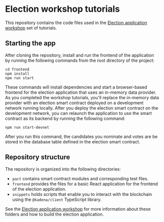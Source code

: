 # Election workshop tutorials

This repository contains the code files used in the
[Election application workshop](https://docs.kadena.io/build/election) set of tutorials.

## Starting the app

After cloning the repository, install and run the frontend of the application by running the following commands from the root directory of the project:

```
cd frontend
npm install
npm run start
```

These commands will install dependencies and start a browser-based frontend for the election application that uses an in-memory data provider. 
As you completed the workshop tutorials, you'll replace the in-memory data provider with an election smart contract deployed on a development network running locally.
After you deploy the election smart contract on the development network, you can relaunch the application to use the smart contract as its backend by running the following command:

```
npm run start-devnet
```

After you run this command, the candidates you nominate and votes are be stored in the database table defined in the election smart contract.

## Repository structure

The repository is organized into the following directories:

- `pact` contains smart contract modules and corresponding test files.
- `frontend` provides the files for a basic React application for the frontend of the election application.
- `snippets` holds scripts that enable you to interact with the blockchain using the `@kadena/client` TypeScript library.

See the [Election application workshop](https://docs.kadena.io/build/election) for more information about these folders and how to build the election application.
